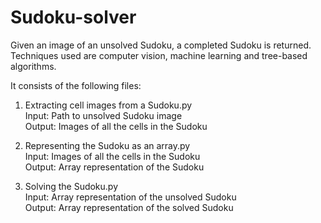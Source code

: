 # Sudoku-solver

Given an image of an unsolved Sudoku, a completed Sudoku is returned. Techniques used are computer vision, machine learning and tree-based algorithms.

It consists of the following files:

1. Extracting cell images from a Sudoku.py\
Input: Path to unsolved Sudoku image\
Output: Images of all the cells in the Sudoku

2. Representing the Sudoku as an array.py\
Input: Images of all the cells in the Sudoku\
Output: Array representation of the Sudoku

3. Solving the Sudoku.py\
Input: Array representation of the unsolved Sudoku\
Output: Array representation of the solved Sudoku

